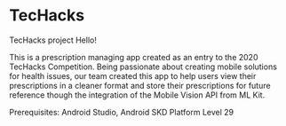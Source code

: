 # TecHacks
TecHacks project
Hello!


This is a prescription managing app created as an entry to the 2020 TecHacks Competition. Being passionate about creating mobile solutions for health issues, our team created this app to help users view their prescriptions in a cleaner format and store their prescriptions for future reference though the integration of the Mobile Vision API from ML Kit.

Prerequisites: Android Studio, Android SKD Platform Level 29